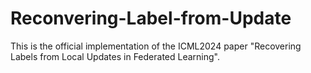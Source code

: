# Reconvering-Label-from-Update
This is the official implementation of the ICML2024 paper "Recovering Labels from Local Updates in Federated Learning".
